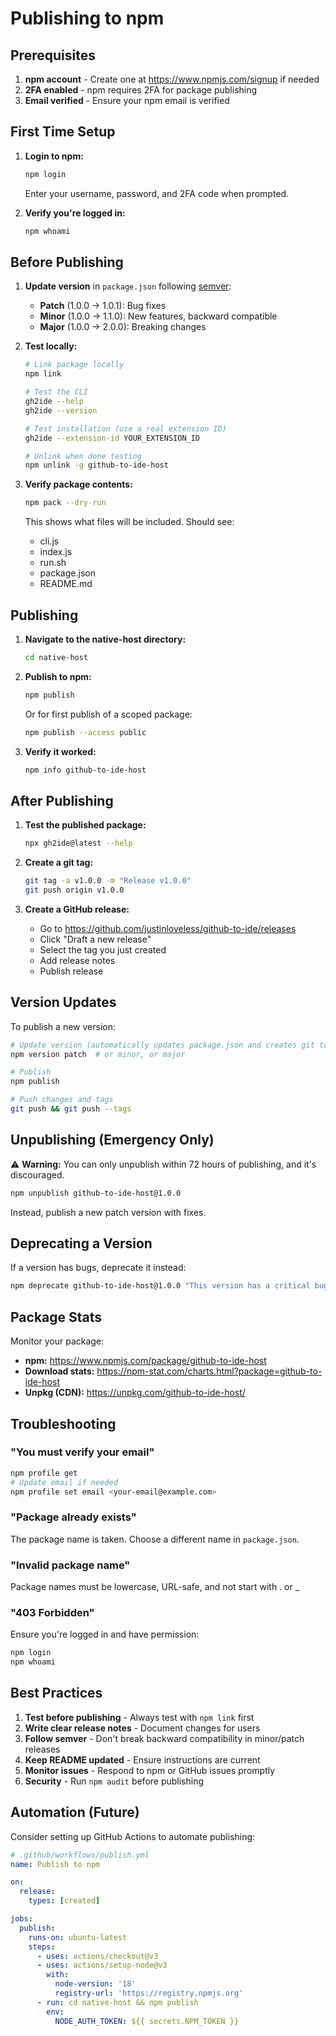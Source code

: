 # Publishing to npm

## Prerequisites

1. **npm account** - Create one at https://www.npmjs.com/signup if needed
2. **2FA enabled** - npm requires 2FA for package publishing
3. **Email verified** - Ensure your npm email is verified

## First Time Setup

1. **Login to npm:**
   ```bash
   npm login
   ```
   Enter your username, password, and 2FA code when prompted.

2. **Verify you're logged in:**
   ```bash
   npm whoami
   ```

## Before Publishing

1. **Update version** in `package.json` following [semver](https://semver.org/):
   - **Patch** (1.0.0 → 1.0.1): Bug fixes
   - **Minor** (1.0.0 → 1.1.0): New features, backward compatible
   - **Major** (1.0.0 → 2.0.0): Breaking changes

2. **Test locally:**
   ```bash
   # Link package locally
   npm link
   
   # Test the CLI
   gh2ide --help
   gh2ide --version
   
   # Test installation (use a real extension ID)
   gh2ide --extension-id YOUR_EXTENSION_ID
   
   # Unlink when done testing
   npm unlink -g github-to-ide-host
   ```

3. **Verify package contents:**
   ```bash
   npm pack --dry-run
   ```
   This shows what files will be included. Should see:
   - cli.js
   - index.js
   - run.sh
   - package.json
   - README.md

## Publishing

1. **Navigate to the native-host directory:**
   ```bash
   cd native-host
   ```

2. **Publish to npm:**
   ```bash
   npm publish
   ```
   
   Or for first publish of a scoped package:
   ```bash
   npm publish --access public
   ```

3. **Verify it worked:**
   ```bash
   npm info github-to-ide-host
   ```

## After Publishing

1. **Test the published package:**
   ```bash
   npx gh2ide@latest --help
   ```

2. **Create a git tag:**
   ```bash
   git tag -a v1.0.0 -m "Release v1.0.0"
   git push origin v1.0.0
   ```

3. **Create a GitHub release:**
   - Go to https://github.com/justinloveless/github-to-ide/releases
   - Click "Draft a new release"
   - Select the tag you just created
   - Add release notes
   - Publish release

## Version Updates

To publish a new version:

```bash
# Update version (automatically updates package.json and creates git tag)
npm version patch  # or minor, or major

# Publish
npm publish

# Push changes and tags
git push && git push --tags
```

## Unpublishing (Emergency Only)

⚠️ **Warning:** You can only unpublish within 72 hours of publishing, and it's discouraged.

```bash
npm unpublish github-to-ide-host@1.0.0
```

Instead, publish a new patch version with fixes.

## Deprecating a Version

If a version has bugs, deprecate it instead:

```bash
npm deprecate github-to-ide-host@1.0.0 "This version has a critical bug. Please upgrade to 1.0.1"
```

## Package Stats

Monitor your package:
- **npm:** https://www.npmjs.com/package/github-to-ide-host
- **Download stats:** https://npm-stat.com/charts.html?package=github-to-ide-host
- **Unpkg (CDN):** https://unpkg.com/github-to-ide-host/

## Troubleshooting

### "You must verify your email"
```bash
npm profile get
# Update email if needed
npm profile set email <your-email@example.com>
```

### "Package already exists"
The package name is taken. Choose a different name in `package.json`.

### "Invalid package name"
Package names must be lowercase, URL-safe, and not start with . or _

### "403 Forbidden"
Ensure you're logged in and have permission:
```bash
npm login
npm whoami
```

## Best Practices

1. **Test before publishing** - Always test with `npm link` first
2. **Write clear release notes** - Document changes for users
3. **Follow semver** - Don't break backward compatibility in minor/patch releases
4. **Keep README updated** - Ensure instructions are current
5. **Monitor issues** - Respond to npm or GitHub issues promptly
6. **Security** - Run `npm audit` before publishing

## Automation (Future)

Consider setting up GitHub Actions to automate publishing:

```yaml
# .github/workflows/publish.yml
name: Publish to npm

on:
  release:
    types: [created]

jobs:
  publish:
    runs-on: ubuntu-latest
    steps:
      - uses: actions/checkout@v3
      - uses: actions/setup-node@v3
        with:
          node-version: '18'
          registry-url: 'https://registry.npmjs.org'
      - run: cd native-host && npm publish
        env:
          NODE_AUTH_TOKEN: ${{ secrets.NPM_TOKEN }}
```


